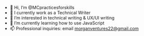 - 👋 Hi, I’m @MCpracticesforskills
- 💞️ I currently work as a Technical Writer
- 👀 I’m interested in technical writing & UX/UI writing
- 🌱 I’m currently learning how to use JavaScript 
- 📫 Professional inquiries: email morganventures22@gmail.com 

<!---
MCpracticesforskills/MCpracticesforskills is a ✨ special ✨ repository because its `README.md` (this file) appears on your GitHub profile.
You can click the Preview link to take a look at your changes.
--->
